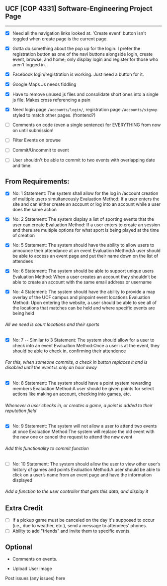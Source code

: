 ## UCF [COP 4331] Software-Engineering Project Page 
-------------------------

- [X] Need all the navigation links looked at. 'Create event' button isn't toggled when create page is the current page.

- [X] Gotta do something about the pop up for the login. I prefer the registration button as one of the navi buttons alongside login, create event, browse, and home; only display login and register for those who aren't logged in.

- [X] Facebook login/registration is working.  Just need a button for it.

- [X] Google Maps Js needs fiddling

- [X] Have to remove unused js files and consolidate short ones into a single js file. Makes cross referencing a pain

- [X] Need login page `/accounts/login/`, registration page `/accounts/signup` styled to match other pages. (frontend?)

 
- [ ] Comments on code (even a single sentence) for EVERYTHING from now on until submission!


- [ ] Filter Events on browse

- [ ] Commit/Uncommit to event

- [ ] User shouldn't be able to commit to two events with overlapping date and time.

## From Requirements:

- [X] No: 1
Statement: The system shall allow for the log in /account creation of multiple users simultaneously
Evaluation Method: If a user enters the site and can either create an account or log into an account while a user does the same action

- [X] No: 2
Statement: The system display a list of sporting events that the user can create
Evaluation Method: If a user enters to create an session and there are multiple options for what sport is being played at the time of creation

- [X] No: 5
Statement: The system should have the ability to allow users to announce their attendance at an event 
Evaluation Method:A user should be able to access an event page and put their name down on the list of attendees

- [X] No: 6
Statement: The system should be able to support unique users
Evaluation Method: When a user creates an account they shouldn’t be able to create an account with the same email address or username

- [X] No: 4
Statement: The system should have the ability to provide a map overlay of the UCF campus and pinpoint event locations
Evaluation Method: Upon entering the website, a user should be able to see all of the locations that matches can be held and where specific events are being held

###### All we need is court locations and their sports

- [X] No: 7 -- Similar to 3
Statement: The system should allow for a user to check into an event
Evaluation Method:Once a user is at the event, they should be able to check in, confirming their attendence

###### For this, when someone commits, a check in button replaces it and is disabled until the event is only an hour away

- [X] No: 8
Statement: The system should have a point system rewarding members
Evaluation Method:A user should be given points for select actions like making an account, checking into games, etc.

###### Whenever a user checks in, or creates a game, a point is added to their reputation field

- [X] No: 9
Statement: The system will not allow a user to attend two events at once
Evaluation Method:The system will replace the old event with the new one or cancel the request to attend the new event 

###### Add this functionality to commit function

- [ ] No: 10
Statement: The system should allow the user to view other user’s history of games and points
Evaluation Method:A user should be able to click on a user’s name from an event page and have the information displayed

###### Add a function to the user controller that gets this data, and display it

## Extra Credit

- [ ] If a pickup game must be canceled on the day it's supposed to occur (i.e., due to weather, etc.), send a message to attendees' phones.
- [ ] Ability to add "friends" and invite them to specific events.

## Optional

- Comments on events.

- Upload User image

 

Post issues (any issues) here
